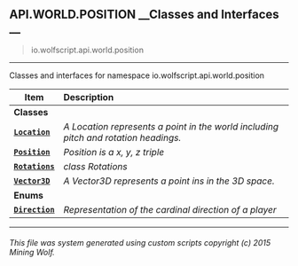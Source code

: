 ## API.WORLD.POSITION __Classes and Interfaces __

>io.wolfscript.api.world.position

---

Classes and interfaces for namespace io.wolfscript.api.world.position

Item | Description   
--- | :--- 
__Classes__|
__[`Location`](Location.md)__ | _A Location represents a point in the world including pitch and rotation headings._ 
__[`Position`](Position.md)__ | _Position is a x, y, z triple_ 
__[`Rotations`](Rotations.md)__ | _class Rotations_ 
__[`Vector3D`](Vector3D.md)__ | _A Vector3D represents a point ins in the 3D space._ 
__Enums__|
__[`Direction`](Direction.md)__ | _Representation of the cardinal direction of a player_ 



---



###### This file was system generated using custom scripts copyright (c) 2015 Mining Wolf.
	

